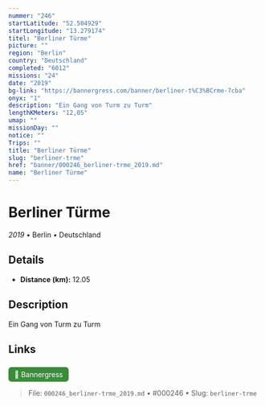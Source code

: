 ```yaml
---
nummer: "246"
startLatitude: "52.504929"
startLongitude: "13.279174"
titel: "Berliner Türme"
picture: ""
region: "Berlin"
country: "Deutschland"
completed: "6012"
missions: "24"
date: "2019"
bg-link: "https://bannergress.com/banner/berliner-t%C3%BCrme-7cba"
onyx: "1"
description: "Ein Gang von Turm zu Turm"
lengthKMeters: "12,05"
umap: ""
missionDay: ""
notice: ""
Trips: ""
title: "Berliner Türme"
slug: "berliner-trme"
href: "banner/000246_berliner-trme_2019.md"
name: "Berliner Türme"
---
```

# Berliner Türme

*2019* • Berlin • Deutschland





## Details
- **Distance (km):** 12.05






## Description
Ein Gang von Turm zu Turm



## Links
<a href="https://bannergress.com/banner/berliner-t%C3%BCrme-7cba" style="display:inline-block;margin:6px 8px 0 0;padding:6px 12px;background:#3c8b3c;color:#fff;text-decoration:none;border-radius:6px;">🔗 Bannergress</a>




> File: `000246_berliner-trme_2019.md` • #000246 • Slug: `berliner-trme`
